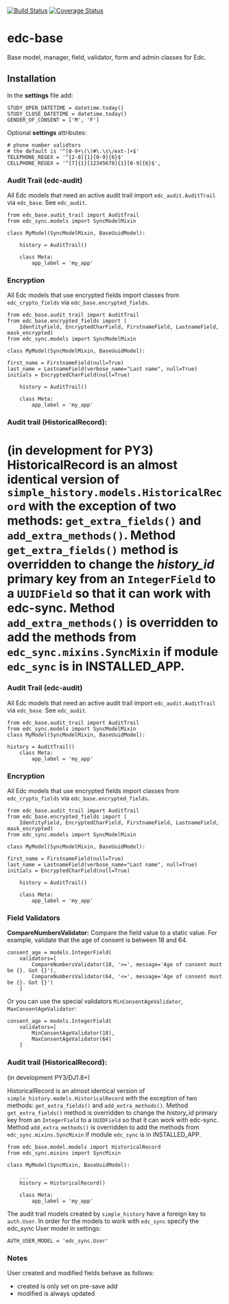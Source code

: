 [![Build Status](https://travis-ci.org/botswana-harvard/edc-base.svg?branch=develop)](https://travis-ci.org/botswana-harvard/edc-base)
[![Coverage Status](https://coveralls.io/repos/botswana-harvard/edc-base/badge.svg?branch=develop&service=github)](https://coveralls.io/github/botswana-harvard/edc-base?branch=develop)
# edc-base

Base model, manager, field, validator, form and admin classes for Edc. 


Installation
------------

In the __settings__ file add:

	STUDY_OPEN_DATETIME = datetime.today()
	STUDY_CLOSE_DATETIME = datetime.today()
	GENDER_OF_CONSENT = ['M', 'F']

Optional __settings__ attributes:

	# phone number validtors
	# the default is '^[0-9+\(\)#\.\s\/ext-]+$'
	TELEPHONE_REGEX = '^[2-8]{1}[0-9]{6}$'
	CELLPHONE_REGEX = '^[7]{1}[12345678]{1}[0-9]{6}$',
	
### Audit Trail (edc-audit)
All Edc models that need an active audit trail import `edc_audit.AuditTrail` via `edc_base`. See `edc_audit`.

    from edc_base.audit_trail import AuditTrail
    from edc_sync.models import SyncModelMixin

    class MyModel(SyncModelMixin, BaseUuidModel):

        history = AuditTrail()

        class Meta:
            app_label = 'my_app'

### Encryption
All Edc models that use encrypted fields import classes from `edc_crypto_fields` via `edc_base.encrypted_fields`.

    from edc_base.audit_trail import AuditTrail
    from edc_base.encrypted_fields import (
        IdentityField, EncryptedCharField, FirstnameField, LastnameField, mask_encrypted)
    from edc_sync.models import SyncModelMixin

    class MyModel(SyncModelMixin, BaseUuidModel):

	first_name = FirstnameField(null=True)
	last_name = LastnameField(verbose_name="Last name", null=True)
	initials = EncryptedCharField(null=True)

        history = AuditTrail()

        class Meta:
            app_label = 'my_app'


### Audit trail (HistoricalRecord):
(in development for PY3)
HistoricalRecord is an almost identical version of `simple_history.models.HistoricalRecord`
with the exception of two methods:  `get_extra_fields()` and `add_extra_methods()`. Method 
`get_extra_fields()` method is overridden to change the *history_id* primary key from an 
`IntegerField` to a `UUIDField` so that it can work with edc-sync. Method `add_extra_methods()`
is overridden to add the methods from `edc_sync.mixins.SyncMixin` if module `edc_sync` is 
in INSTALLED_APP.
=======
### Audit Trail (edc-audit)
All Edc models that need an active audit trail import `edc_audit.AuditTrail` via `edc_base`. See `edc_audit`.

    from edc_base.audit_trail import AuditTrail
    from edc_sync.models import SyncModelMixin
    class MyModel(SyncModelMixin, BaseUuidModel):
        
	history = AuditTrail()
        class Meta:
            app_label = 'my_app'

### Encryption
All Edc models that use encrypted fields import classes from `edc_crypto_fields` via `edc_base.encrypted_fields`.

    from edc_base.audit_trail import AuditTrail
    from edc_base.encrypted_fields import (
        IdentityField, EncryptedCharField, FirstnameField, LastnameField, mask_encrypted)
    from edc_sync.models import SyncModelMixin

    class MyModel(SyncModelMixin, BaseUuidModel):

    first_name = FirstnameField(null=True)
    last_name = LastnameField(verbose_name="Last name", null=True)
    initials = EncryptedCharField(null=True)

        history = AuditTrail()

        class Meta:
            app_label = 'my_app'


### Field Validators

__CompareNumbersValidator:__ Compare the field value to a static value. For example, validate that the
age of consent is between 18 and 64. 

	consent_age = models.IntegerField(
	    validators=[
	        CompareNumbersValidator(18, '>=', message='Age of consent must be {}. Got {}'),
	        CompareNumbersValidator(64, '<=', message='Age of consent must be {}. Got {}')
	    ]

Or you can use the special validators `MinConsentAgeValidator`, `MaxConsentAgeValidator`:

	consent_age = models.IntegerField(
	    validators=[
	        MinConsentAgeValidator(18),
	        MaxConsentAgeValidator(64)
	    ]

### Audit trail (HistoricalRecord):

(in development PY3/DJ1.8+)

HistoricalRecord is an almost identical version of `simple_history.models.HistoricalRecord`
with the exception of two methods:  `get_extra_fields()` and `add_extra_methods()`. Method 
`get_extra_fields()` method is overridden to change the *history_id* primary key from an 
`IntegerField` to a `UUIDField` so that it can work with edc-sync. Method `add_extra_methods()`
is overridden to add the methods from `edc_sync.mixins.SyncMixin` if module `edc_sync` is 
in INSTALLED_APP.


    from edc_base.model.models import HistoricalRecord
    from edc_sync.mixins import SyncMixin
    
    class MyModel(SyncMixin, BaseUuidModel):
        
        ...
        history = HistoricalRecord()
        
        class Meta:
            app_label = 'my_app'    

The audit trail models created by `simple_history` have a foreign key to `auth.User`.
In order for the models to work with `edc_sync` specify the edc_sync User model in settings:
    
    AUTH_USER_MODEL = 'edc_sync.User' 


### Notes

User created and modified fields behave as follows:
* created is only set on pre-save add
* modified is always updated
